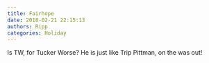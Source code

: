 ```yaml
---
title: Fairhope
date: 2018-02-21 22:15:13
authors: Ripp
categories: Holiday
---
```


 Is TW, for Tucker Worse?  He is just like Trip Pittman, on the was out!
